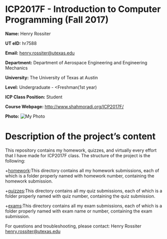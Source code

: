# ICP2017F - Introduction to Computer Programming (Fall 2017)

**Name:** Henry Rossiter

**UT eID:** hr7588

**Email:** henry.rossiter@utexas.edu

**Department:** Department of Aerospace Engineering and Engineering Mechanics

**University:** The University of Texas at Austin

**Level:** Undergraduate - <Freshman(1st year)

**ICP Class Position:** Student

**Course Webpage:** <http://www.shahmoradi.org/ICP2017F/>

**Photo:** ![My Photo]("https://pbs.twimg.com/profile_images/847532398791315456/_aEyflMG_400x400.jpg")

# Description of the project’s content

This repository contains my homework, quizzes, and virtually every effort that I have made for ICP2017F class. The structure of the project is the following:

+[homework](https://github.com/henryrossiter/icp2017f/tree/master/homework):This directory contains all my homework submissions, each of which is a folder properly named with homework number, containing the homework submission.

+[quizzes](https://github.com/henryrossiter/icp2017f/tree/master/quiz):This directory contains all my quiz submissions, each of which is a folder properly named with quiz number, containing the quiz submission.

+[exams](https://github.com/henryrossiter/icp2017f/tree/master/exam):This directory contains all my exam submissions, each of which is a folder properly named with exam name or number, containing the exam submission.

For questions and troubleshooting, please contact:
Henry Rossiter
henry.rossiter@utexas.edu
